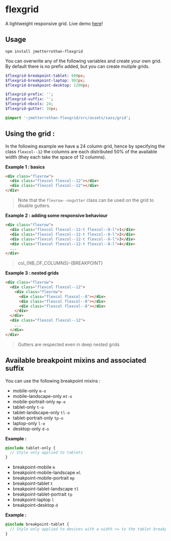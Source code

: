 # flexgrid
A lightweight responsive grid. Live demo [here](https://goo.gl/tF2XUo)!

## Usage

```
npm install jmetterrothan-flexgrid
```

You can overwrite any of the following variables and create your own grid.
By default there is no prefix added, but you can create mutiple grids.

```sass
$flexgrid-breakpoint-tablet: 600px;
$flexgrid-breakpoint-laptop: 992px;
$flexgrid-breakpoint-desktop: 1200px;

$flexgrid-prefix: '';
$flexgrid-suffix: '';
$flexgrid-nbcols: 24;
$flexgrid-gutter: 16px;

@import '~jmetterrothan-flexgrid/src/assets/sass/grid';
```

## Using the grid :

In the following example we have a 24 column grid, hence by specifying the class `flexcol--12` the columns are each distributed 50% of the available width (they each take the space of 12 columns).

**Example 1 : basics**
```html
<div class="flexrow">
  <div class="flexcol flexcol--12"></div>
  <div class="flexcol flexcol--12"></div>
</div>
 ```
  
 > Note that the `flexrow--nogutter` class can be used on the grid to disable gutters.

**Example 2 : adding some responsive behaviour**

```html
<div class="flexrow">
  <div class="flexcol flexcol--12-t flexcol--8-l">1</div>
  <div class="flexcol flexcol--12-t flexcol--8-l">2</div>
  <div class="flexcol flexcol--12-t flexcol--8-l">3</div>
  <div class="flexcol flexcol--12-t flexcol--8-l">4</div>
  ...
</div>
 ```

> col_{NB_OF_COLUMNS}-{BREAKPOINT}

**Example 3 : nested grids**

```html
<div class="flexrow">
  <div class="flexcol flexcol--12">
    <div class="flexrow">
      <div class="flexcol flexcol--8"></div>
      <div class="flexcol flexcol--8"></div>
      <div class="flexcol flexcol--8"></div>
    </div>
  </div>
  <div class="flexcol flexcol--12">
    ...
  </div>
</div>
 ```
 > Gutters are respected even in deep nested grids

## Available breakpoint mixins and associated suffix

You can use the following breakpoint mixins :

- mobile-only `m-o`
- mobile-landscape-only `mt-o`
- mobile-portrait-only `mp-o`
- tablet-only `t-o`
- tablet-landscape-only `tl-o`
- tablet-portrait-only `tp-o`
- laptop-only `l-o`
- desktop-only `d-o`

**Example :**
```sass
@include tablet-only {
  // Style only applied to tablets
}
```

- breakpoint-mobile `m`
- breakpoint-mobile-landscape `ml`
- breakpoint-mobile-portrait `mp`
- breakpoint-tablet `t`
- breakpoint-tablet-landscape `tl`
- breakpoint-tablet-portrait `tp`
- breakpoint-laptop `l`
- breakpoint-desktop `d`

**Example :**
```sass
@include breakpoint-tablet {
  // Style only applied to devices with a width >= to the tablet breakpoint
}
```
